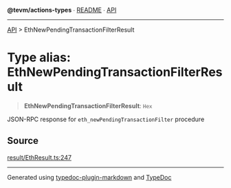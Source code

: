 **@tevm/actions-types** ∙ [README](../README.md) ∙ [API](../API.md)

***

[API](../API.md) > EthNewPendingTransactionFilterResult

# Type alias: EthNewPendingTransactionFilterResult

> **EthNewPendingTransactionFilterResult**: `Hex`

JSON-RPC response for `eth_newPendingTransactionFilter` procedure

## Source

[result/EthResult.ts:247](https://github.com/evmts/tevm-monorepo/blob/main/packages/actions-types/src/result/EthResult.ts#L247)

***
Generated using [typedoc-plugin-markdown](https://www.npmjs.com/package/typedoc-plugin-markdown) and [TypeDoc](https://typedoc.org/)
